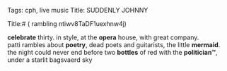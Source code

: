 Tags: cph, live music
Title: SUDDENLY JOHNNY
  
Title:# ( rambling ntiwv8TaDF1uexhnw4j)
  
**celebrate** thirty. in style, at the **opera** house, with great company.  
patti rambles about **poetry**, dead poets and guitarists, the little **mermaid**.  
the night could never end before two **bottles** of red with the **politician™**, under a starlit bagsvaerd sky
